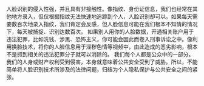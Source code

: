 人脸识别的侵入性强，并且具有非接触性。像指纹、身份证信息，我们也经常在其他地方录入，但仅根据指纹无法快速地追踪到个人，人脸识别却可以。如果每天需要数百次地录入指纹，我们肯定会反感，但人脸信息可能在我们根本不知情的情况下，每天被捕捉、识别达数百次。 如果别人用你的人脸数据，开通相关账户用于违法犯罪，比如洗钱、涉黑、恐怖主义，你可能会因此而卷入刑事诉讼之中。像利用换脸技术，将你的人脸信息用于淫秽色情等视频中，由此造成的恶劣影响，根本不是抓到相关的违法犯罪分子就可以消除的。 我们每个人都是公众中的一部分。我们的人身或财产权利受到侵害，本身就意味着公共安全受到了威胁。所以，不能简单将人脸识别技术所涉及的法律问题，归结为个人隐私保护与公共安全之间的紧张。